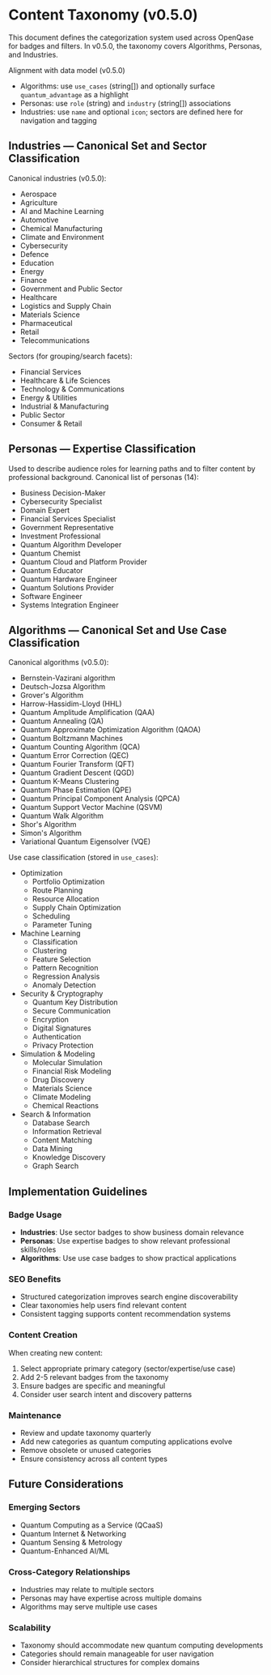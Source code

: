 # Content Taxonomy (v0.5.0)

This document defines the categorization system used across OpenQase for badges and filters. In v0.5.0, the taxonomy covers Algorithms, Personas, and Industries.

Alignment with data model (v0.5.0)
- Algorithms: use `use_cases` (string[]) and optionally surface `quantum_advantage` as a highlight
- Personas: use `role` (string) and `industry` (string[]) associations
- Industries: use `name` and optional `icon`; sectors are defined here for navigation and tagging

## Industries — Canonical Set and Sector Classification

Canonical industries (v0.5.0):

- Aerospace
- Agriculture
- AI and Machine Learning
- Automotive
- Chemical Manufacturing
- Climate and Environment
- Cybersecurity
- Defence
- Education
- Energy
- Finance
- Government and Public Sector
- Healthcare
- Logistics and Supply Chain
- Materials Science
- Pharmaceutical
- Retail
- Telecommunications

Sectors (for grouping/search facets):

- Financial Services
- Healthcare & Life Sciences
- Technology & Communications
- Energy & Utilities
- Industrial & Manufacturing
- Public Sector
- Consumer & Retail

## Personas — Expertise Classification

Used to describe audience roles for learning paths and to filter content by professional background. Canonical list of personas (14):

- Business Decision-Maker
- Cybersecurity Specialist
- Domain Expert
- Financial Services Specialist
- Government Representative
- Investment Professional
- Quantum Algorithm Developer
- Quantum Chemist
- Quantum Cloud and Platform Provider
- Quantum Educator
- Quantum Hardware Engineer
- Quantum Solutions Provider
- Software Engineer
- Systems Integration Engineer


## Algorithms — Canonical Set and Use Case Classification

Canonical algorithms (v0.5.0):

- Bernstein-Vazirani algorithm
- Deutsch-Jozsa Algorithm
- Grover's Algorithm
- Harrow-Hassidim-Lloyd (HHL)
- Quantum Amplitude Amplification (QAA)
- Quantum Annealing (QA)
- Quantum Approximate Optimization Algorithm (QAOA)
- Quantum Boltzmann Machines
- Quantum Counting Algorithm (QCA)
- Quantum Error Correction (QEC)
- Quantum Fourier Transform (QFT)
- Quantum Gradient Descent (QGD)
- Quantum K-Means Clustering
- Quantum Phase Estimation (QPE)
- Quantum Principal Component Analysis (QPCA)
- Quantum Support Vector Machine (QSVM)
- Quantum Walk Algorithm
- Shor's Algorithm
- Simon's Algorithm
- Variational Quantum Eigensolver (VQE)

Use case classification (stored in `use_cases`):

- Optimization
  - Portfolio Optimization
  - Route Planning
  - Resource Allocation
  - Supply Chain Optimization
  - Scheduling
  - Parameter Tuning
- Machine Learning
  - Classification
  - Clustering
  - Feature Selection
  - Pattern Recognition
  - Regression Analysis
  - Anomaly Detection
- Security & Cryptography
  - Quantum Key Distribution
  - Secure Communication
  - Encryption
  - Digital Signatures
  - Authentication
  - Privacy Protection
- Simulation & Modeling
  - Molecular Simulation
  - Financial Risk Modeling
  - Drug Discovery
  - Materials Science
  - Climate Modeling
  - Chemical Reactions
- Search & Information
  - Database Search
  - Information Retrieval
  - Content Matching
  - Data Mining
  - Knowledge Discovery
  - Graph Search

## Implementation Guidelines

### Badge Usage
- **Industries**: Use sector badges to show business domain relevance
- **Personas**: Use expertise badges to show relevant professional skills/roles
- **Algorithms**: Use use case badges to show practical applications

### SEO Benefits
- Structured categorization improves search engine discoverability
- Clear taxonomies help users find relevant content
- Consistent tagging supports content recommendation systems

### Content Creation
When creating new content:
1. Select appropriate primary category (sector/expertise/use case)
2. Add 2-5 relevant badges from the taxonomy
3. Ensure badges are specific and meaningful
4. Consider user search intent and discovery patterns

### Maintenance
- Review and update taxonomy quarterly
- Add new categories as quantum computing applications evolve
- Remove obsolete or unused categories
- Ensure consistency across all content types

## Future Considerations

### Emerging Sectors
- Quantum Computing as a Service (QCaaS)
- Quantum Internet & Networking
- Quantum Sensing & Metrology
- Quantum-Enhanced AI/ML

### Cross-Category Relationships
- Industries may relate to multiple sectors
- Personas may have expertise across multiple domains
- Algorithms may serve multiple use cases

### Scalability
- Taxonomy should accommodate new quantum computing developments
- Categories should remain manageable for user navigation
- Consider hierarchical structures for complex domains